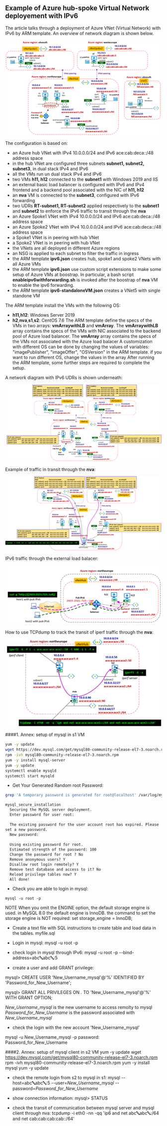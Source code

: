<properties
pageTitle= 'IPv6 in Azure hub-spoke VNets'
description= "IPv6 in Azure with hub-spoke VNets"
documentationcenter: na
services=""
documentationCenter="na"
authors="fabferri"
manager=""
editor=""/>

<tags
   ms.service="configuration-Example-Azure"
   ms.devlang="na"
   ms.topic="article"
   ms.tgt_pltfrm="na"
   ms.workload="na"
   ms.date="02/09/2019"
   ms.author="fabferri" />

## Example of Azure hub-spoke Virtual Network deployement with IPv6

The article talks through a deployment of Azure VNet (Virtual Network) with IPv6 by ARM template. 
An overview of network diagram is shown below.

[![1]][1]

The configuration is based on:
* an Azure hub VNet with IPv4 10.0.0.0/24 and IPv6 ace:cab:deca::/48 address space
* in the hub VNet are configured three subnets **subnet1, subnet2, subnet3**, in dual stack IPv4 and IPv6
* all the VMs run un dual stack IPv4 and IPv6
* two VMs **h11, h12** connected to the **subnet1** with Windows 2019 and IIS
* an external basic load balancer is configured with IPv6 and IPv4 frontend and a backend pool associated with the NIC of **h11, h12**
* an **nva** VM is connected to the **subnet3**, configured with IPv6 forwarding
* two UDRs **RT-subnet1, RT-subnet2** applied respectively to the **subnet1** and **subnet2** to enforce the IPv6 traffic to transit through the **nva**
* an Azure Spoke1 VNet with IPv4 10.0.0.0/24 and IPv6 ace:cab:deca::/48 address space
* an Azure Spoke2 VNet with IPv4 10.0.0.0/24 and IPv6 ace:cab:deca::/48 address space
* a Spoke1 VNet is in peering with hub VNet
* a Spoke2 VNet is in peering with hub VNet 
* the VNets are all deployed in different Azure regions
* an NSG is applied to each subnet to filter the traffic in ingress
* the ARM template **ipv6.json** creates hub, spoke1 and spoke2 VNets with all Azure VMs
* the ARM template **ipv6.json** use custom script extensions to make some setup of Azure VMs at boostrap. In particular, a bash script **enableipv6withforwarding.sh** is invoked after the boostrap of **nva** VM to enable the ipv6 forwarding. 
* the ARM template **ipv6-standaloneVM.json** creates a VNet5 with single standone VM

The ARM template install the VMs with the following OS:
* **h11,h12**: Windows Server 2019
* **h2**,**nva**,**s1**,**s2**: CentOS 7.6
The ARM template define the specs of the VMs in two arrays: **vmArraywithLB** and **vmArray**.
The **vmArraywithLB** array contains the specs of the VMs with NIC associated to the backend pool of Azure load balancer.
The **vmArray** array contains the specs of the VMs not associated with the Azure load balacer
A customization with different OS can be done by changing the values of variables: "imagePublisher", "imageOffer", "OSVersion" in the ARM template. if you want to run different OS, change the values in the array  After running the ARM template, some further steps are required to complete the setup.

A network diagram with IPv6 UDRs is shown underneath:

[![2]][2]

Example of traffic in transit through the **nva**:

[![3]][3]

IPv6 traffic through the external load balacer:

[![4]][4]

How to use TCPdump to track the transit of iperf traffic through the **nva**:
[![5]][5]

####<a name="IPv6"></a>1. Annex: setup of mysql in s1 VM
```bash
yum -y update
wget https://dev.mysql.com/get/mysql80-community-release-el7-3.noarch.rpm
rpm -ivh mysql80-community-release-el7-3.noarch.rpm
yum -y install mysql-server
yum -y update
systemctl enable mysqld
systemctl start mysqld
```

* Get Your Generated Random root Password:
```bash
grep 'A temporary password is generated for root@localhost' /var/log/mysqld.log |tail -1
```

```console
mysql_secure_installation
  Securing the MySQL server deployment.
  Enter password for user root:

  The existing password for the user account root has expired. Please set a new password.
  New password:

  Using existing password for root.
  Estimated strength of the password: 100
  Change the password for root ? No
  Remove anonymous users? Y
  Disallow root login remotely? Y
  Remove test database and access to it? No
  Reload privilege tables now? Y
  All done!
```
* Check you are able to login in mysql:
```console
mysql -u root -p
```
NOTE
When you omit the ENGINE option, the default storage engine is used. in MySQL 8.0 the default engine is InnoDB.
the command to set the storage engine is NOT required:
set storage_engine = InnoDB;


* Create a text file with SQL instructions to create table and load data in the tables.
myfile.sql

* Login in mysql:
mysql -u root -p   

* check login in mysql through IPv6:
mysql -u root -p --bind-address=abc:abc:abc:abc::5

* create a user and add GRANT privilege:

mysql> CREATE USER 'New_Username_mysql'@'%' IDENTIFIED BY 'Password_for_New_Username';

mysql> GRANT ALL PRIVILEGES ON *.* TO 'New_Username_mysql'@'%' WITH GRANT OPTION;

*New_Username_mysql* is the new username to access remolty to mysql
*Password_for_New_Username* is the password associated with *New_Username_mysql*

* check the login with the new account 'New_Username_mysql'

mysql -u New_Username_mysql -p
password: Password_for_New_Username

####<a name="IPv6"></a>2. Annex: setup of mysql client in s2 VM
yum -y update
wget https://dev.mysql.com/get/mysql80-community-release-el7-3.noarch.rpm
rpm -ivh mysql80-community-release-el7-3.noarch.rpm
yum -y install mysql
yum -y update

* check the remote login from s2 to mysql in s1:
mysql --host=abc:abc:abc:abc::5 --user=*New_Username_mysql* --password=*Password_for_New_Username*

* show connection information: 
mysql> STATUS

* check the transit of communication between mysql server and mysql client through nva:
tcpdump -i eth0 -nn -qq 'ip6 and net abc:abc:abc:abc::/64 and net cab:cab:cab:cab::/64'

<!--Image References-->

[1]: ./media/network-diagram.png "network overview"
[2]: ./media/network-diagram-with-udr.png "network diagram with UDR"
[3]: ./media/flows.png "communication flows"
[4]: ./media/elb.png "access from internet to elb"
[5]: ./media/iperf.png "iperf"

<!--Link References-->

